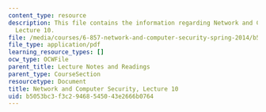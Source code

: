 ```yaml
---
content_type: resource
description: This file contains the information regarding Network and Computer Security,
  Lecture 10.
file: /media/courses/6-857-network-and-computer-security-spring-2014/b5053bc3f3c29468545043e2666b0764_MIT6_857S14_Lec10.pdf
file_type: application/pdf
learning_resource_types: []
ocw_type: OCWFile
parent_title: Lecture Notes and Readings
parent_type: CourseSection
resourcetype: Document
title: Network and Computer Security, Lecture 10
uid: b5053bc3-f3c2-9468-5450-43e2666b0764
---
```

